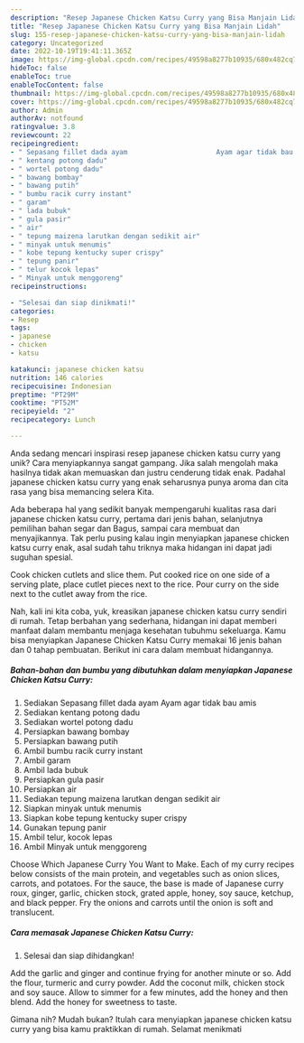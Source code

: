 ```yaml
---
description: "Resep Japanese Chicken Katsu Curry yang Bisa Manjain Lidah"
title: "Resep Japanese Chicken Katsu Curry yang Bisa Manjain Lidah"
slug: 155-resep-japanese-chicken-katsu-curry-yang-bisa-manjain-lidah
category: Uncategorized
date: 2022-10-19T19:41:11.365Z
image: https://img-global.cpcdn.com/recipes/49598a8277b10935/680x482cq70/japanese-chicken-katsu-curry-foto-resep-utama.jpg
hideToc: false
enableToc: true
enableTocContent: false
thumbnail: https://img-global.cpcdn.com/recipes/49598a8277b10935/680x482cq70/japanese-chicken-katsu-curry-foto-resep-utama.jpg
cover: https://img-global.cpcdn.com/recipes/49598a8277b10935/680x482cq70/japanese-chicken-katsu-curry-foto-resep-utama.jpg
author: Admin
authorAv: notfound
ratingvalue: 3.8
reviewcount: 22
recipeingredient:
- " Sepasang fillet dada ayam                      Ayam agar tidak bau amis"
- " kentang potong dadu"
- " wortel potong dadu"
- " bawang bombay"
- " bawang putih"
- " bumbu racik curry instant"
- " garam"
- " lada bubuk"
- " gula pasir"
- " air"
- " tepung maizena larutkan dengan sedikit air"
- " minyak untuk menumis"
- " kobe tepung kentucky super crispy"
- " tepung panir"
- " telur kocok lepas"
- " Minyak untuk menggoreng"
recipeinstructions:

- "Selesai dan siap dinikmati!"
categories:
- Resep
tags:
- japanese
- chicken
- katsu

katakunci: japanese chicken katsu 
nutrition: 146 calories
recipecuisine: Indonesian
preptime: "PT29M"
cooktime: "PT52M"
recipeyield: "2"
recipecategory: Lunch

---
```





Anda sedang mencari inspirasi resep japanese chicken katsu curry yang unik? Cara menyiapkannya sangat gampang. Jika salah mengolah maka hasilnya tidak akan memuaskan dan justru cenderung tidak enak. Padahal japanese chicken katsu curry yang enak seharusnya punya aroma dan cita rasa yang bisa memancing selera Kita.





Ada beberapa hal yang sedikit banyak mempengaruhi kualitas rasa dari japanese chicken katsu curry, pertama dari jenis bahan, selanjutnya pemilihan bahan segar dan Bagus, sampai cara membuat dan menyajikannya. Tak perlu pusing kalau ingin menyiapkan japanese chicken katsu curry enak,      asal sudah tahu triknya maka hidangan ini dapat jadi suguhan spesial.














Cook chicken cutlets and slice them. Put cooked rice on one side of a serving plate, place cutlet pieces next to the rice. Pour curry on the side next to the cutlet away from the rice.






Nah, kali ini kita coba, yuk, kreasikan japanese chicken katsu curry sendiri di rumah. Tetap berbahan yang sederhana, hidangan ini dapat memberi manfaat dalam membantu menjaga kesehatan tubuhmu sekeluarga. Kamu bisa menyiapkan Japanese Chicken Katsu Curry memakai 16 jenis bahan dan 0 tahap pembuatan. Berikut ini cara dalam membuat hidangannya.

<!--inarticleads1-->

##### Bahan-bahan dan bumbu yang dibutuhkan dalam menyiapkan Japanese Chicken Katsu Curry:

1. Sediakan  Sepasang fillet dada ayam                      Ayam agar tidak bau amis
1. Sediakan  kentang potong dadu
1. Sediakan  wortel potong dadu
1. Persiapkan  bawang bombay
1. Persiapkan  bawang putih
1. Ambil  bumbu racik curry instant
1. Ambil  garam
1. Ambil  lada bubuk
1. Persiapkan  gula pasir
1. Persiapkan  air
1. Sediakan  tepung maizena larutkan dengan sedikit air
1. Siapkan  minyak untuk menumis
1. Siapkan  kobe tepung kentucky super crispy
1. Gunakan  tepung panir
1. Ambil  telur, kocok lepas
1. Ambil  Minyak untuk menggoreng


Choose Which Japanese Curry You Want to Make. Each of my curry recipes below consists of the main protein, and vegetables such as onion slices, carrots, and potatoes. For the sauce, the base is made of Japanese curry roux, ginger, garlic, chicken stock, grated apple, honey, soy sauce, ketchup, and black pepper. Fry the onions and carrots until the onion is soft and translucent. 

<!--inarticleads2-->

##### Cara memasak Japanese Chicken Katsu Curry:


1. Selesai dan siap dihidangkan!

Add the garlic and ginger and continue frying for another minute or so. Add the flour, turmeric and curry powder. Add the coconut milk, chicken stock and soy sauce. Allow to simmer for a few minutes, add the honey and then blend. Add the honey for sweetness to taste. 

Gimana nih? Mudah bukan? Itulah cara menyiapkan japanese chicken katsu curry yang bisa kamu praktikkan di rumah. Selamat menikmati

